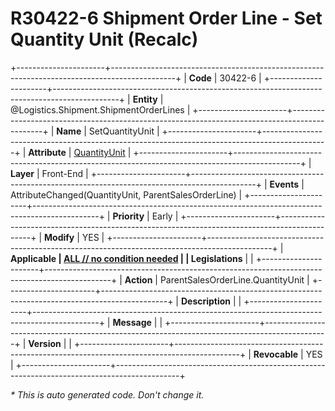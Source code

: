 ﻿---
erp.type: front-end-business-rule
erp.entity: Logistics.Shipment.ShipmentOrderLines
---

# R30422-6 Shipment Order Line - Set Quantity Unit (Recalc)
+----------------------+----------------------------------------------------------------------------------------------+
| **Code**             | 30422-6                                                                                      |
+----------------------+----------------------------------------------------------------------------------------------+
| **Entity**           | @Logistics.Shipment.ShipmentOrderLines                                                       |
+----------------------+----------------------------------------------------------------------------------------------+
| **Name**             | SetQuantityUnit                                                                              |
+----------------------+----------------------------------------------------------------------------------------------+
| **Attribute**        | [QuantityUnit](../entities/Logistics.Shipment.ShipmentOrderLines.md#quantityunit)            |
+----------------------+----------------------------------------------------------------------------------------------+
| **Layer**            | Front-End                                                                                    |
+----------------------+----------------------------------------------------------------------------------------------+
| **Events**           | AttributeChanged(QuantityUnit, ParentSalesOrderLine)                                         |
+----------------------+----------------------------------------------------------------------------------------------+
| **Priority**         | Early                                                                                        |
+----------------------+----------------------------------------------------------------------------------------------+
| **Modify**           | YES                                                                                          |
+----------------------+----------------------------------------------------------------------------------------------+
| **Applicable         | [ALL // no condition needed](xref:applicable-legislations)                                   |
| Legislations**       |                                                                                              |
+----------------------+----------------------------------------------------------------------------------------------+
| **Action**           | ParentSalesOrderLine.QuantityUnit                                                            |
+----------------------+----------------------------------------------------------------------------------------------+
| **Description**      |                                                                                              |
+----------------------+----------------------------------------------------------------------------------------------+
| **Message**          |                                                                                              |
+----------------------+----------------------------------------------------------------------------------------------+
| **Version**          |                                                                                              |
+----------------------+----------------------------------------------------------------------------------------------+
| **Revocable**        | YES                                                                                          |
+----------------------+----------------------------------------------------------------------------------------------+

*\* This is auto generated code. Don't change it.*
